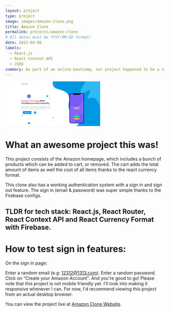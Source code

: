 ```yaml
---
layout: project
type: project
image: images/amazon-clone.png
title: Amazon Clone
permalink: projects/amazon-clone
# All dates must be YYYY-MM-DD format!
date: 2022-04-06
labels:
  - React.js
  - React Context API
  - JSE6
summary: As part of an online bootcamp, our project happened to be a simple 3 page Amazon clone.
---
```


<div class="ui small rounded images">
  <img class="ui image" src="../images/apppage.png">
</div>

# What an awesome project this was!

This project consists of the Amazon homepage, which includes a bunch of products which can be added to cart, or removed. The cart adds the total amount of items as well the cost of all items thanks to the react currency format.

This clone also has a working authentication system with a sign in and sign out feature. The sign in (email & password) was super simple thanks to the Firebase configs.

## TLDR for tech stack: React.js, React Router, React Context API and React Currency Format with Firebase.

# How to test sign in features:

On the sign in page:

Enter a random email (e.g: 12312@1313.com). Enter a random password. Click on "Create your Amazon Account".
And you're good to go! 
Please note that this project is not mobile friendly yet. I'll look into making it responsive whenever I can. For now, I'd recommend viewing this project from an actual desktop browser.



You can view the project live at  [Amazon Clone Website](https://clone-94bcd.web.app/).



